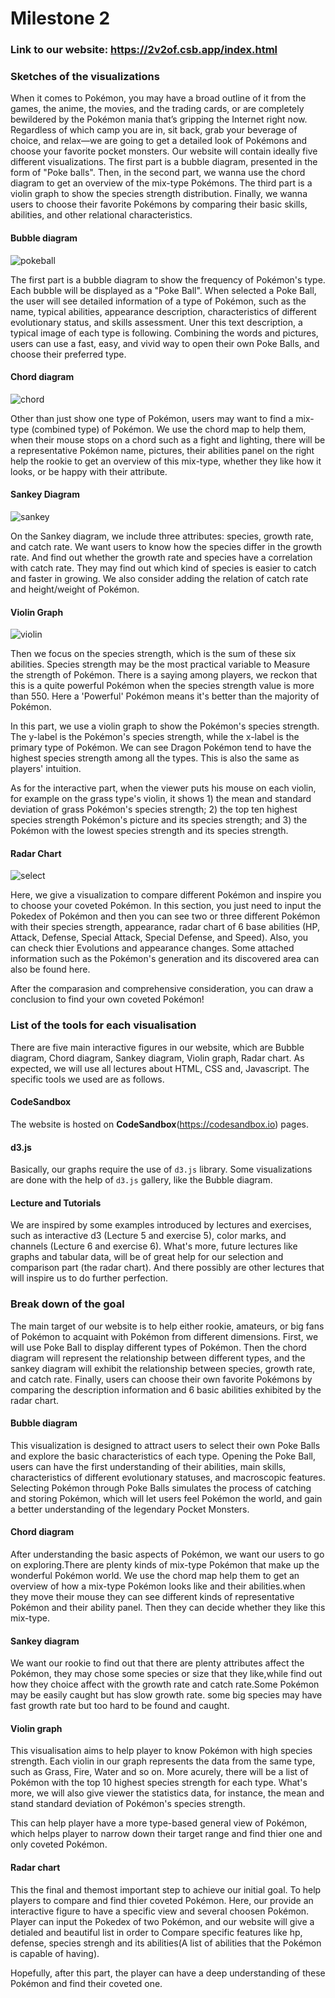 # Milestone 2

### Link  to our website: https://2v2of.csb.app/index.html

### Sketches of the visualizations

When it comes to Pokémon, you may have a broad outline of it from the games, the anime, the movies, and the trading cards, or are completely bewildered by the Pokémon mania that’s gripping the Internet right now. Regardless of which camp you are in, sit back, grab your beverage of choice, and relax—we are going to get a detailed look of Pokémons and choose your favorite pocket monsters. Our website will contain ideally five different visualizations. The first part is a bubble diagram, presented in the form of "Poke balls". Then, in the second part, we wanna use the chord diagram to get an overview of the mix-type Pokémons. The third part is a violin graph to show the species strength distribution. Finally, we wanna users to choose their favorite Pokémons by comparing their basic skills, abilities, and other relational characteristics.



#### Bubble diagram

![pokeball](assets/pokeball.png)

The first part is a bubble diagram to show the frequency of Pokémon's type. Each bubble will be displayed as a "Poke Ball". When selected a Poke Ball, the user will see detailed information of a type of Pokémon, such as the name, typical abilities, appearance description, characteristics of different evolutionary status, and skills assessment. Uner this text description, a typical image of each type is following. Combining the words and pictures, users can use a fast, easy, and vivid way to open their own Poke Balls, and choose their preferred type.



#### Chord diagram

![chord](assets/chord.png)

Other than just show one type of Pokémon, users may want to find a mix-type (combined type) of Pokémon. We use the chord map to help them, when their mouse stops on a chord such as a fight and lighting, there will be a representative Pokémon name, pictures, their abilities panel on the right help the rookie to get an overview of this mix-type, whether they like how it looks, or be happy with their attribute.



#### Sankey Diagram

![sankey](assets/sankey.png)

On the Sankey diagram, we include three attributes: species, growth rate, and catch rate. We want users to know how the species differ in the growth rate. And find out whether the growth rate and species have a correlation with catch rate. They may find out which kind of species is easier to catch and faster in growing. We also consider adding the relation of catch rate and height/weight of Pokémon.



#### Violin Graph

![violin](assets/violin.png)

Then we focus on the species strength, which is the sum of these six abilities. Species strength may be the most practical variable to Measure the strength of Pokémon. There is a saying among players, we reckon that this is a quite powerful Pokémon when the species strength value is more than 550. Here a 'Powerful' Pokémon means it's better than the majority of Pokémon.   



In this part, we use a violin graph to show the Pokémon's species strength. The y-label is the Pokémon's species strength, while the x-label is the primary type of Pokémon. We can see Dragon Pokémon tend to have the highest species strength among all the types. This is also the same as players' intuition.   



As for the interactive part, when the viewer puts his mouse on each violin, for example on the grass type's violin, it shows 1) the mean and standard deviation of grass Pokémon's species strength; 2) the top ten highest species strength Pokémon's picture and its species strength; and 3) the Pokémon with the lowest species strength and its species strength.



#### Radar Chart

![select](assets/select.png)

Here, we give a visualization to compare different Pokémon and inspire you to choose your coveted Pokémon. In this section, you just need to input the Pokedex of Pokémon and then you can see two or three different Pokémon with their species strength, appearance, radar chart of 6 base abilities (HP, Attack, Defense, Special Attack, Special Defense, and Speed). Also, you can check thier Evolutions and appearance changes. Some attached information such as the Pokémon's generation and its discovered area can also be found here.   



After the comparasion and comprehensive consideration, you can draw a conclusion to find your own coveted Pokémon!



### List of the tools for each visualisation

There are five main interactive figures in our website, which are Bubble diagram, Chord diagram, Sankey diagram, Violin graph, Radar chart. As expected, we will use all lectures about HTML, CSS and, Javascript. The specific tools we used are as follows.

#### CodeSandbox

The website is hosted on **CodeSandbox**(https://codesandbox.io) pages. 

#### d3.js

Basically, our graphs require the use of `d3.js` library. Some visualizations are done with the help of `d3.js` gallery, like the Bubble diagram.

#### Lecture and Tutorials

We are inspired by some examples introduced by lectures and exercises, such as interactive d3 (Lecture 5 and exercise 5), color marks, and channels (Lecture 6 and exercise 6). What's more, future lectures like graphs and tabular data, will be of great help for our selection and comparison part (the radar chart). And there possibly are other lectures that will inspire us to do further perfection.



### Break down of the goal

The main target of our website is to help either rookie, amateurs, or big fans of Pokémon to acquaint with Pokémon from different dimensions. First, we will use Poke Ball to display different types of Pokémon. Then the chord diagram will represent the relationship between different types, and the sankey diagram will exhibit the relationship between species, growth rate, and catch rate. Finally, users can choose their own favorite Pokémons by comparing the description information and 6 basic abilities exhibited by the radar chart.



#### Bubble diagram

This visualization is designed to attract users to select their own Poke Balls and explore the basic characteristics of each type. Opening the Poke Ball, users can have the first understanding of their abilities, main skills, characteristics of different evolutionary statuses, and macroscopic features. Selecting Pokémon through Poke Balls simulates the process of catching and storing Pokémon, which will let users feel Pokémon the world, and gain a better understanding of the legendary Pocket Monsters.



#### Chord diagram

After understanding the basic aspects of Pokémon, we want our users to go on exploring.There are plenty kinds of mix-type Pokémon that make up the wonderful Pokémon world. We use the chord map help them to get an overview of how a mix-type Pokémon looks like and their abilities.when they move their mouse they can see different kinds of representative Pokémon and their ability panel. Then they can decide whether they like this mix-type.



#### Sankey diagram

We want our rookie to find out that there are plenty attributes affect the Pokémon, they may chose some species or size that they like,while find out how they choice affect with the growth rate and catch rate.Some Pokémon may be easily caught but has slow growth rate. some big species may have fast growth rate but too hard to be found and caught.



#### Violin graph

This visualisation aims to help player to know Pokémon with high species strength. Each violin in our graph represents the data from the same type, such as Grass, Fire, Water and so on. More acurely, there will be a list of Pokémon with the top 10 highest species strength for each type. What's more, we will also give viewer the statistics data, for instance, the mean and stand standard deviation of Pokémon's species strength.   



This can help player have a more type-based general view of Pokémon, which helps player to narrow down their target range and find thier one and only coveted Pokémon.



#### Radar chart

This the final and themost important step to achieve our initial goal. To help players to compare and find thier coveted Pokémon. Here, our provide an interactive figure to have a specific view and several choosen Pokémon. Player can input the Pokedex of two Pokémon, and our website will give a detialed and beautiful list in order to Compare specific features like hp, defense, species strengh and its abilities(A list of abilities that the Pokémon is capable of having).



Hopefully, after this part, the player can have a deep understanding of these Pokémon and find their coveted one.
